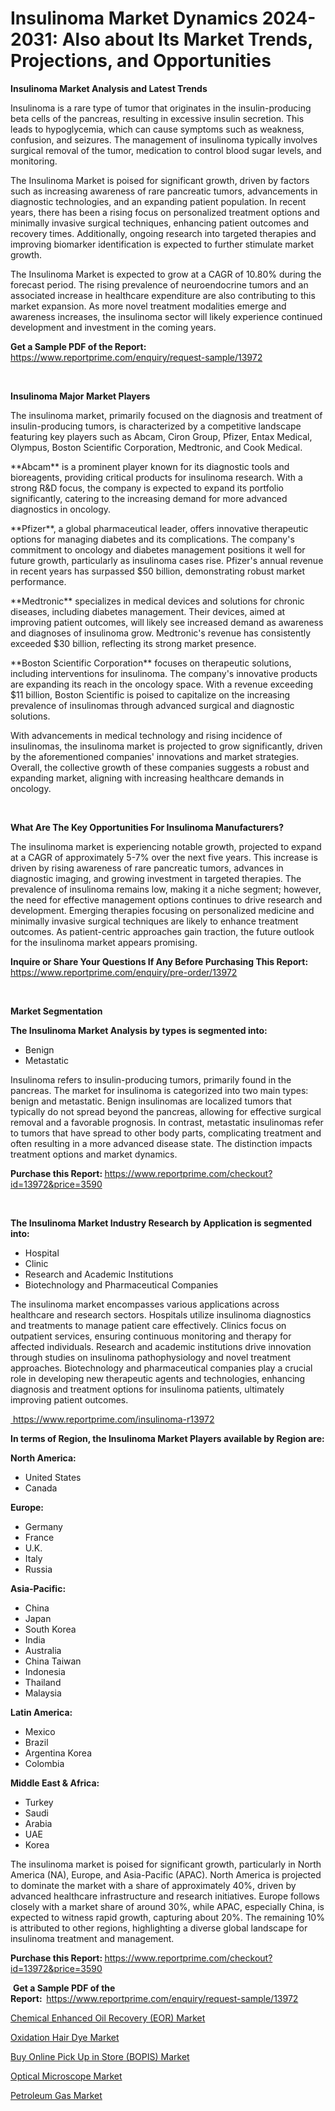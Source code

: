 <p><h1>Insulinoma Market Dynamics 2024-2031: Also about Its Market Trends, Projections, and Opportunities</h1></p><p><strong>Insulinoma Market Analysis and Latest Trends</strong></p>
<p><p>Insulinoma is a rare type of tumor that originates in the insulin-producing beta cells of the pancreas, resulting in excessive insulin secretion. This leads to hypoglycemia, which can cause symptoms such as weakness, confusion, and seizures. The management of insulinoma typically involves surgical removal of the tumor, medication to control blood sugar levels, and monitoring.</p><p>The Insulinoma Market is poised for significant growth, driven by factors such as increasing awareness of rare pancreatic tumors, advancements in diagnostic technologies, and an expanding patient population. In recent years, there has been a rising focus on personalized treatment options and minimally invasive surgical techniques, enhancing patient outcomes and recovery times. Additionally, ongoing research into targeted therapies and improving biomarker identification is expected to further stimulate market growth.</p><p>The Insulinoma Market is expected to grow at a CAGR of 10.80% during the forecast period. The rising prevalence of neuroendocrine tumors and an associated increase in healthcare expenditure are also contributing to this market expansion. As more novel treatment modalities emerge and awareness increases, the insulinoma sector will likely experience continued development and investment in the coming years.</p></p>
<p><strong>Get a Sample PDF of the Report:&nbsp;</strong> <a href="https://www.reportprime.com/enquiry/request-sample/13972">https://www.reportprime.com/enquiry/request-sample/13972</a></p>
<p>&nbsp;</p>
<p><strong>Insulinoma Major Market Players</strong></p>
<p><p>The insulinoma market, primarily focused on the diagnosis and treatment of insulin-producing tumors, is characterized by a competitive landscape featuring key players such as Abcam, Ciron Group, Pfizer, Entax Medical, Olympus, Boston Scientific Corporation, Medtronic, and Cook Medical.</p><p>**Abcam** is a prominent player known for its diagnostic tools and bioreagents, providing critical products for insulinoma research. With a strong R&D focus, the company is expected to expand its portfolio significantly, catering to the increasing demand for more advanced diagnostics in oncology.</p><p>**Pfizer**, a global pharmaceutical leader, offers innovative therapeutic options for managing diabetes and its complications. The company's commitment to oncology and diabetes management positions it well for future growth, particularly as insulinoma cases rise. Pfizer's annual revenue in recent years has surpassed $50 billion, demonstrating robust market performance.</p><p>**Medtronic** specializes in medical devices and solutions for chronic diseases, including diabetes management. Their devices, aimed at improving patient outcomes, will likely see increased demand as awareness and diagnoses of insulinoma grow. Medtronic's revenue has consistently exceeded $30 billion, reflecting its strong market presence.</p><p>**Boston Scientific Corporation** focuses on therapeutic solutions, including interventions for insulinoma. The company's innovative products are expanding its reach in the oncology space. With a revenue exceeding $11 billion, Boston Scientific is poised to capitalize on the increasing prevalence of insulinomas through advanced surgical and diagnostic solutions.</p><p>With advancements in medical technology and rising incidence of insulinomas, the insulinoma market is projected to grow significantly, driven by the aforementioned companies' innovations and market strategies. Overall, the collective growth of these companies suggests a robust and expanding market, aligning with increasing healthcare demands in oncology.</p></p>
<p>&nbsp;</p>
<p><strong>What Are The Key Opportunities For Insulinoma Manufacturers?</strong></p>
<p><p>The insulinoma market is experiencing notable growth, projected to expand at a CAGR of approximately 5-7% over the next five years. This increase is driven by rising awareness of rare pancreatic tumors, advances in diagnostic imaging, and growing investment in targeted therapies. The prevalence of insulinoma remains low, making it a niche segment; however, the need for effective management options continues to drive research and development. Emerging therapies focusing on personalized medicine and minimally invasive surgical techniques are likely to enhance treatment outcomes. As patient-centric approaches gain traction, the future outlook for the insulinoma market appears promising.</p></p>
<p><strong>Inquire or Share Your Questions If Any Before Purchasing This Report:</strong> <a href="https://www.reportprime.com/enquiry/pre-order/13972">https://www.reportprime.com/enquiry/pre-order/13972</a></p>
<p>&nbsp;</p>
<p><strong>Market Segmentation</strong></p>
<p><strong>The Insulinoma Market Analysis by types is segmented into:</strong></p>
<p><ul><li>Benign</li><li>Metastatic</li></ul></p>
<p><p>Insulinoma refers to insulin-producing tumors, primarily found in the pancreas. The market for insulinoma is categorized into two main types: benign and metastatic. Benign insulinomas are localized tumors that typically do not spread beyond the pancreas, allowing for effective surgical removal and a favorable prognosis. In contrast, metastatic insulinomas refer to tumors that have spread to other body parts, complicating treatment and often resulting in a more advanced disease state. The distinction impacts treatment options and market dynamics.</p></p>
<p><strong>Purchase this Report:&nbsp;</strong><a href="https://www.reportprime.com/checkout?id=13972&price=3590">https://www.reportprime.com/checkout?id=13972&price=3590</a></p>
<p>&nbsp;</p>
<p><strong>The Insulinoma Market Industry Research by Application is segmented into:</strong></p>
<p><ul><li>Hospital</li><li>Clinic</li><li>Research and Academic Institutions</li><li>Biotechnology and Pharmaceutical Companies</li></ul></p>
<p><p>The insulinoma market encompasses various applications across healthcare and research sectors. Hospitals utilize insulinoma diagnostics and treatments to manage patient care effectively. Clinics focus on outpatient services, ensuring continuous monitoring and therapy for affected individuals. Research and academic institutions drive innovation through studies on insulinoma pathophysiology and novel treatment approaches. Biotechnology and pharmaceutical companies play a crucial role in developing new therapeutic agents and technologies, enhancing diagnosis and treatment options for insulinoma patients, ultimately improving patient outcomes.</p></p>
<p><a href="https://www.reportprime.com/insulinoma-r13972">&nbsp;https://www.reportprime.com/insulinoma-r13972</a></p>
<p><strong>In terms of Region, the Insulinoma Market Players available by Region are:</strong></p>
<p>
    <p> <strong> North America: </strong>
        <ul>
            <li>United States</li>
            <li>Canada</li>
        </ul>
        </p> 
    <p> <strong> Europe: </strong>
        <ul>
            <li>Germany</li>
            <li>France</li>
            <li>U.K.</li>
            <li>Italy</li>
            <li>Russia</li>
        </ul>
        </p> 
    <p> <strong> Asia-Pacific: </strong>
        <ul>
            <li>China</li>
            <li>Japan</li>
            <li>South Korea</li>
            <li>India</li>
            <li>Australia</li>
            <li>China Taiwan</li>
            <li>Indonesia</li>
            <li>Thailand</li>
            <li>Malaysia</li>
        </ul>
        </p> 
    <p> <strong> Latin America: </strong>
        <ul>
            <li>Mexico</li>
            <li>Brazil</li>
            <li>Argentina Korea</li>
            <li>Colombia</li>
        </ul>
        </p> 
    <p> <strong> Middle East & Africa: </strong>
        <ul>
            <li>Turkey</li>
            <li>Saudi</li>
            <li>Arabia</li>
            <li>UAE</li>
            <li>Korea</li>
        </ul>
    </p>
    </p>
<p><p>The insulinoma market is poised for significant growth, particularly in North America (NA), Europe, and Asia-Pacific (APAC). North America is projected to dominate the market with a share of approximately 40%, driven by advanced healthcare infrastructure and research initiatives. Europe follows closely with a market share of around 30%, while APAC, especially China, is expected to witness rapid growth, capturing about 20%. The remaining 10% is attributed to other regions, highlighting a diverse global landscape for insulinoma treatment and management.</p></p>
<p><strong>Purchase this Report: </strong><a href="https://www.reportprime.com/checkout?id=13972&price=3590">https://www.reportprime.com/checkout?id=13972&price=3590</a></p>
<p>&nbsp;<strong>Get a Sample PDF of the Report:&nbsp;&nbsp;</strong><a href="https://www.reportprime.com/enquiry/request-sample/13972">https://www.reportprime.com/enquiry/request-sample/13972</a></p>
<p><strong></strong></p>
<p><p><a href="https://issuu.com/reportprime-2/docs/chemical-enhanced-oil-recovery-eor-_83f5412e139d47">Chemical Enhanced Oil Recovery (EOR) Market</a></p><p><a href="https://www.linkedin.com/pulse/oxidation-hair-dye-market-size-growing-cagr-76-report-sighc?trackingId=KRir%2Bs7ORqWw3CRWeoSD%2BA%3D%3D">Oxidation Hair Dye Market</a></p><p><a href="https://medium.com/@philipholland626/the-buy-online-pick-up-in-store-bopis-market-report-analyzes-important-operational-and-15d219532f2b">Buy Online Pick Up in Store (BOPIS) Market</a></p><p><a href="https://www.linkedin.com/pulse/optical-microscope-market-size-share-analysis-growth-7auic?trackingId=TR98H6l1R1ury7RgvrPPww%3D%3D">Optical Microscope Market</a></p><p><a href="https://issuu.com/reportprime-2/docs/petroleum-gas-market-size-2030.pptx_f519b9ebbf640e">Petroleum Gas Market</a></p></p>